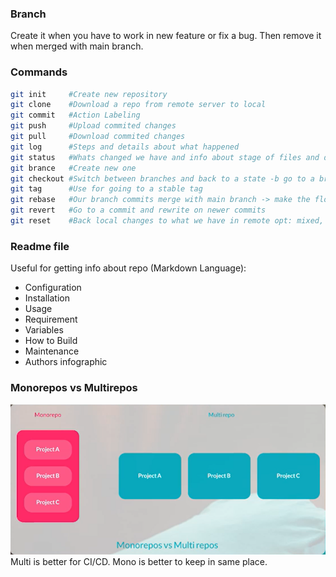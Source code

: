 ### Branch
Create it when you have to work in new feature or fix a bug. Then remove it when merged with main branch.

### Commands
```bash
git init     #Create new repository
git clone    #Download a repo from remote server to local
git commit   #Action Labeling
git push     #Upload commited changes
git pull     #Download commited changes
git log      #Steps and details about what happened
git status   #Whats changed we have and info about stage of files and dirs
git brance   #Create new one
git checkout #Switch between branches and back to a state -b go to a branch and -d delete a branch
git tag      #Use for going to a stable tag
git rebase   #Our branch commits merge with main branch -> make the flow more clear
git revert   #Go to a commit and rewrite on newer commits
git reset    #Back local changes to what we have in remote opt: mixed, soft, hard
```

### Readme file
Useful for getting info about repo (Markdown Language):
* Configuration
* Installation
* Usage
* Requirement
* Variables
* How to Build
* Maintenance
* Authors infographic 

### Monorepos vs Multirepos
![image](images/Monorepos-Multirepos.png)
Multi is better for CI/CD.
Mono is better to keep in same place.